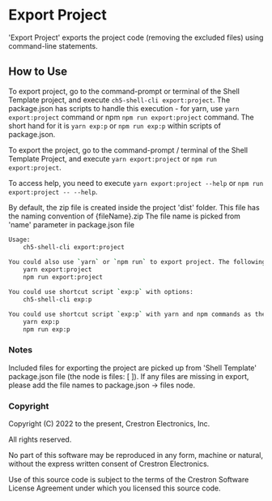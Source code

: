 # Export Project

'Export Project' exports the project code (removing the excluded files) using command-line statements.

## How to Use

To export project, go to the command-prompt or terminal of the Shell Template project, and execute `ch5-shell-cli export:project`.
The package.json has scripts to handle this execution - for yarn, use `yarn export:project` command or npm  `npm run export:project` command. The short hand for it is `yarn exp:p` or `npm run exp:p` within scripts of package.json.

To export the project, go to the command-prompt / terminal of the Shell Template Project, and execute `yarn export:project` or  `npm run export:project`.

To access help, you need to execute `yarn export:project --help` or `npm run export:project -- --help`.

By default, the zip file is created inside the project 'dist' folder. This file has the naming convention of {fileName}.zip
The file name is picked from 'name' parameter in package.json file

```bash
Usage: 
    ch5-shell-cli export:project
    
You could also use `yarn` or `npm run` to export project. The following are the commands:
    yarn export:project
    npm run export:project

You could use shortcut script `exp:p` with options:
    ch5-shell-cli exp:p

You could use shortcut script `exp:p` with yarn and npm commands as the following:
    yarn exp:p
    npm run exp:p

```

### Notes

Included files for exporting the project are picked up from 'Shell Template' package.json file (the node is files: [ ]). If any files are missing in export, please add the file names to package.json -> files node.

### Copyright

Copyright (C) 2022 to the present, Crestron Electronics, Inc.

All rights reserved.

No part of this software may be reproduced in any form, machine
or natural, without the express written consent of Crestron Electronics.

Use of this source code is subject to the terms of the Crestron Software License Agreement
under which you licensed this source code.